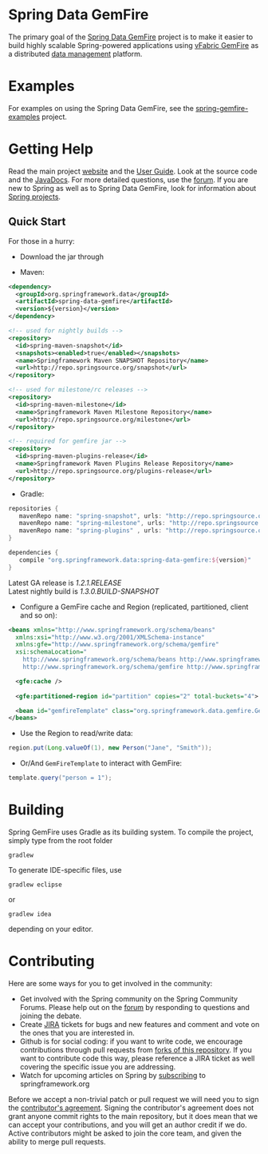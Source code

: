 Spring Data GemFire
===================

The primary goal of the [Spring Data GemFire](http://www.springsource.org/spring-gemfire) project is to make it easier to build highly scalable Spring-powered applications using 
[vFabric GemFire](http://www.vmware.com/products/application-platform/vfabric-gemfire) as a distributed [data management](http://www.springsource.com/products/data-management) platform.

# Examples

For examples on using the Spring Data GemFire, see the [spring-gemfire-examples](https://github.com/SpringSource/spring-gemfire-examples) project.

# Getting Help

Read the main project [website](http://www.springsource.org/spring-gemfire) and the [User Guide](http://static.springsource.org/spring-gemfire/docs/current/reference/html/). 
Look at the source code and the [JavaDocs](http://static.springsource.org/spring-gemfire/docs/current/api/). 
For more detailed questions, use the [forum](http://forum.springsource.org/forumdisplay.php?f=80). 
If you are new to Spring as well as to Spring Data GemFire, look for information about [Spring projects](http://www.springsource.org/projects). 

Quick Start
-----------

For those in a hurry:

* Download the jar through

* Maven:

~~~~~ xml
<dependency>
  <groupId>org.springframework.data</groupId>
  <artifactId>spring-data-gemfire</artifactId>
  <version>${version}</version>
</dependency> 

<!-- used for nightly builds -->
<repository>
  <id>spring-maven-snapshot</id>
  <snapshots><enabled>true</enabled></snapshots>
  <name>Springframework Maven SNAPSHOT Repository</name>
  <url>http://repo.springsource.org/snapshot</url>
</repository> 

<!-- used for milestone/rc releases -->
<repository>
  <id>spring-maven-milestone</id>
  <name>Springframework Maven Milestone Repository</name>
  <url>http://repo.springsource.org/milestone</url>
</repository>

<!-- required for gemfire jar -->
<repository>
  <id>spring-maven-plugins-release</id>
  <name>Springframework Maven Plugins Release Repository</name>
  <url>http://repo.springsource.org/plugins-release</url>
</repository> 
~~~~~

* Gradle: 

~~~~~ groovy
repositories {
   mavenRepo name: "spring-snapshot", urls: "http://repo.springsource.org/snapshot"
   mavenRepo name: "spring-milestone", urls: "http://repo.springsource.org/milestone"
   mavenRepo name: "spring-plugins" , urls: "http://repo.springsource.org/plugins-release"
}

dependencies {
   compile "org.springframework.data:spring-data-gemfire:${version}"
}
~~~~~

Latest GA release is _1.2.1.RELEASE_  
Latest nightly build is _1.3.0.BUILD-SNAPSHOT_


* Configure a GemFire cache and Region (replicated, partitioned, client and so on):

~~~~~ xml
<beans xmlns="http://www.springframework.org/schema/beans"
  xmlns:xsi="http://www.w3.org/2001/XMLSchema-instance"
  xmlns:gfe="http://www.springframework.org/schema/gemfire"
  xsi:schemaLocation="
    http://www.springframework.org/schema/beans http://www.springframework.org/schema/beans/spring-beans.xsd
    http://www.springframework.org/schema/gemfire http://www.springframework.org/schema/gemfire/spring-gemfire.xsd">

  <gfe:cache />
  
  <gfe:partitioned-region id="partition" copies="2" total-buckets="4">

  <bean id="gemfireTemplate" class="org.springframework.data.gemfire.GemfireTemplate" p:region-ref="someRegion"/>
</beans>
~~~~~

* Use the Region to read/write data:

~~~~~ java
region.put(Long.valueOf(1), new Person("Jane", "Smith"));
~~~~~

* Or/And `GemFireTemplate` to interact with GemFire:

~~~~~ java
template.query("person = 1");
~~~~~

# Building

Spring GemFire uses Gradle as its building system. To compile the project, simply type from the root folder

    gradlew

To generate IDE-specific files, use

    gradlew eclipse
 
or

    gradlew idea 
    
depending on your editor.

# Contributing


Here are some ways for you to get involved in the community:

* Get involved with the Spring community on the Spring Community Forums.  Please help out on the [forum](http://forum.springsource.org/forumdisplay.php?f=80) by responding to questions and joining the debate.
* Create [JIRA](https://jira.springframework.org/browse/SGF) tickets for bugs and new features and comment and vote on the ones that you are interested in.  
* Github is for social coding: if you want to write code, we encourage contributions through pull requests from [forks of this repository](http://help.github.com/forking/). If you want to contribute code this way, please reference a JIRA ticket as well covering the specific issue you are addressing.
* Watch for upcoming articles on Spring by [subscribing](http://www.springsource.org/node/feed) to springframework.org

Before we accept a non-trivial patch or pull request we will need you to sign the [contributor's agreement](https://support.springsource.com/spring_committer_signup).  Signing the contributor's agreement does not grant anyone commit rights to the main repository, but it does mean that we can accept your contributions, and you will get an author credit if we do.  Active contributors might be asked to join the core team, and given the ability to merge pull requests.
